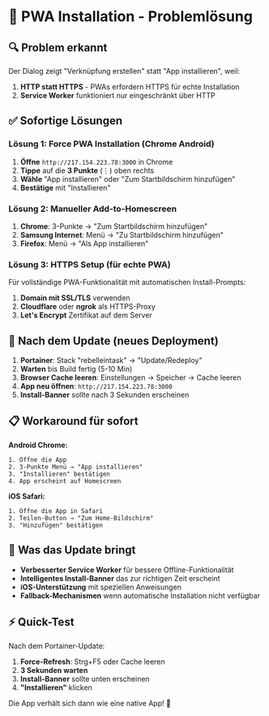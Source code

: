 # 📱 PWA Installation - Problemlösung

## 🔍 Problem erkannt
Der Dialog zeigt "Verknüpfung erstellen" statt "App installieren", weil:

1. **HTTP statt HTTPS** - PWAs erfordern HTTPS für echte Installation
2. **Service Worker** funktioniert nur eingeschränkt über HTTP

## ✅ Sofortige Lösungen

### Lösung 1: Force PWA Installation (Chrome Android)
1. **Öffne** `http://217.154.223.78:3000` in Chrome
2. **Tippe** auf die **3 Punkte** (⋮) oben rechts
3. **Wähle** "App installieren" oder "Zum Startbildschirm hinzufügen"
4. **Bestätige** mit "Installieren"

### Lösung 2: Manueller Add-to-Homescreen
1. **Chrome**: 3-Punkte → "Zum Startbildschirm hinzufügen"
2. **Samsung Internet**: Menü → "Zu Startbildschirm hinzufügen"
3. **Firefox**: Menü → "Als App installieren"

### Lösung 3: HTTPS Setup (für echte PWA)

Für vollständige PWA-Funktionalität mit automatischen Install-Prompts:

1. **Domain mit SSL/TLS** verwenden
2. **Cloudflare** oder **ngrok** als HTTPS-Proxy
3. **Let's Encrypt** Zertifikat auf dem Server

## 🚀 Nach dem Update (neues Deployment)

1. **Portainer**: Stack "rebelleintask" → "Update/Redeploy"
2. **Warten** bis Build fertig (5-10 Min)
3. **Browser Cache leeren**: Einstellungen → Speicher → Cache leeren
4. **App neu öffnen**: `http://217.154.223.78:3000`
5. **Install-Banner** sollte nach 3 Sekunden erscheinen

## 📋 Workaround für sofort

**Android Chrome:**
```
1. Öffne die App
2. 3-Punkte Menü → "App installieren"
3. "Installieren" bestätigen
4. App erscheint auf Homescreen
```

**iOS Safari:**
```
1. Öffne die App in Safari
2. Teilen-Button → "Zum Home-Bildschirm"
3. "Hinzufügen" bestätigen
```

## 🔧 Was das Update bringt

- **Verbesserter Service Worker** für bessere Offline-Funktionalität
- **Intelligentes Install-Banner** das zur richtigen Zeit erscheint
- **iOS-Unterstützung** mit speziellen Anweisungen
- **Fallback-Mechanismen** wenn automatische Installation nicht verfügbar

## ⚡ Quick-Test

Nach dem Portainer-Update:
1. **Force-Refresh**: Strg+F5 oder Cache leeren
2. **3 Sekunden warten**
3. **Install-Banner** sollte unten erscheinen
4. **"Installieren"** klicken

Die App verhält sich dann wie eine native App! 🎉
